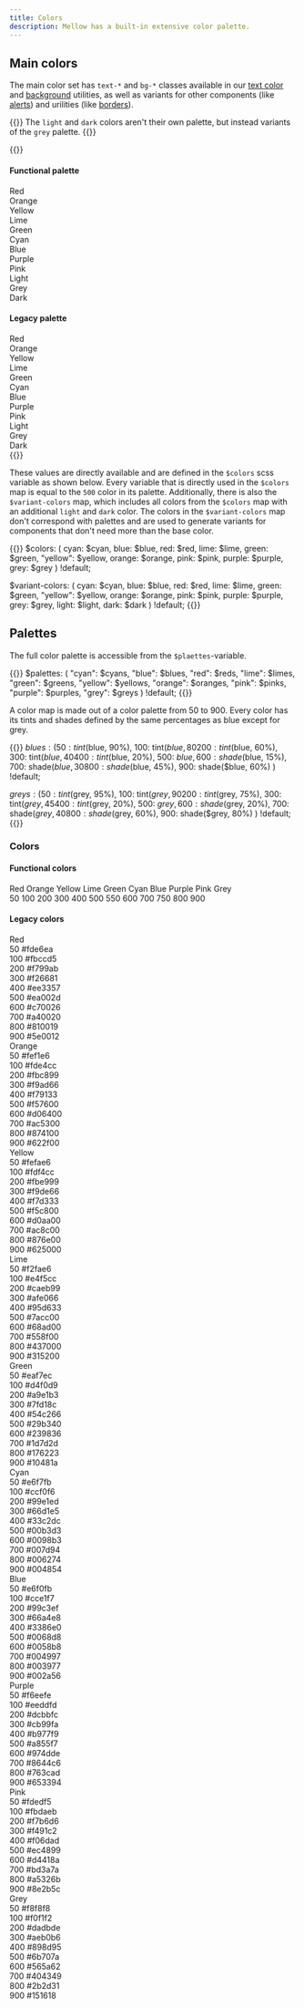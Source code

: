 ```yaml
---
title: Colors
description: Mellow has a built-in extensive color palette.
---
```


## Main colors
The main color set has `text-*` and `bg-*` classes available in our [text color](/utilities/color) and [background](/utilities/background) utilities, as well as variants for other components (like [alerts](/components/alert)) and urilities (like [borders](/utilities/borders)).

{{<note>}}
The `light` and `dark` colors aren't their own palette, but instead variants of the `grey` palette.
{{</note>}}

{{<example show_code="false">}}
<h4>Functional palette</h4>
<div class="grid grid-2 grid-sm-3 mb-5">
  <div class="red text-white p-3 rounded-sm" style="background: var(--color-700)">Red</div>
  <div class="orange text-white p-3 rounded-sm" style="background: var(--color-700)">Orange</div>
  <div class="yellow p-3 rounded-sm" style="background: var(--color-700)">Yellow</div>
  <div class="lime p-3 rounded-sm" style="background: var(--color-700)">Lime</div>
  <div class="green text-white p-3 rounded-sm" style="background: var(--color-700)">Green</div>
  <div class="cyan p-3 rounded-sm" style="background: var(--color-700)">Cyan</div>
  <div class="blue text-white p-3 rounded-sm" style="background: var(--color-700)">Blue</div>
  <div class="purple text-white p-3 rounded-sm" style="background: var(--color-700)">Purple</div>
  <div class="pink text-white p-3 rounded-sm" style="background: var(--color-700)">Pink</div>
  <div class="grey p-3 rounded-sm" style="background: var(--color-200)">Light</div>
  <div class="grey text-white p-3 rounded-sm" style="background: var(--color-700)">Grey</div>
  <div class="grey text-white p-3 rounded-sm" style="background: var(--color-900)">Dark</div>
</div>
<h4>Legacy palette</h4>
<div class="grid grid-2 grid-sm-3">
  <div class="bg-red-500 p-3 rounded-sm">Red</div>
  <div class="bg-orange-500 p-3 rounded-sm">Orange</div>
  <div class="bg-yellow-500 p-3 rounded-sm">Yellow</div>
  <div class="bg-lime-500 p-3 rounded-sm">Lime</div>
  <div class="bg-green-500 p-3 rounded-sm">Green</div>
  <div class="bg-cyan-500 p-3 rounded-sm">Cyan</div>
  <div class="bg-blue-500 p-3 rounded-sm">Blue</div>
  <div class="bg-purple-500 p-3 rounded-sm">Purple</div>
  <div class="bg-pink-500 p-3 rounded-sm">Pink</div>
  <div class="bg-light p-3 rounded-sm">Light</div>
  <div class="bg-grey-500 p-3 rounded-sm">Grey</div>
  <div class="bg-dark text-white p-3 rounded-sm">Dark</div>
</div>
{{</example>}}

These values are directly available and are defined in the `$colors` scss variable as shown below. Every variable that is directly used in the `$colors` map is equal to the `500` color in its palette. Additionally, there is also the `$variant-colors` map, which includes all colors from the `$colors` map with an additional `light` and `dark` color. The colors in the `$variant-colors` map don't correspond with palettes and are used to generate variants for components that don't need more than the base color.

{{<example show_preview="false" lang="scss">}}
$colors: (
  cyan: $cyan,
  blue: $blue,
  red: $red,
  lime: $lime,
  green: $green,
  "yellow": $yellow,
  orange: $orange,
  pink: $pink,
  purple: $purple,
  grey: $grey
) !default;

$variant-colors: (
  cyan: $cyan,
  blue: $blue,
  red: $red,
  lime: $lime,
  green: $green,
  "yellow": $yellow,
  orange: $orange,
  pink: $pink,
  purple: $purple,
  grey: $grey,
  light: $light,
  dark: $dark
) !default;
{{</example>}}

## Palettes
The full color palette is accessible from the `$plaettes`-variable.

{{<example show_preview="false" lang="scss">}}
$palettes: (
  "cyan": $cyans,
  "blue": $blues,
  "red": $reds,
  "lime": $limes,
  "green": $greens,
  "yellow": $yellows,
  "orange": $oranges,
  "pink": $pinks,
  "purple": $purples,
  "grey": $greys
) !default;
{{</example>}}

A color map is made out of a color palette from 50 to 900. Every color has its tints and shades defined by the same percentages as blue except for grey.

{{<example show_preview="false" lang="scss">}}
$blues: (
  50: tint($blue, 90%),
  100: tint($blue, 80%),
  200: tint($blue, 60%),
  300: tint($blue, 40%),
  400: tint($blue, 20%),
  500: $blue,
  600: shade($blue, 15%),
  700: shade($blue, 30%),
  800: shade($blue, 45%),
  900: shade($blue, 60%)
) !default;

$greys: (
  50: tint($grey, 95%),
  100: tint($grey, 90%),
  200: tint($grey, 75%),
  300: tint($grey, 45%),
  400: tint($grey, 20%),
  500: $grey,
  600: shade($grey, 20%),
  700: shade($grey, 40%),
  800: shade($grey, 60%),
  900: shade($grey, 80%)
) !default;
{{</example>}}

### Colors
#### Functional colors
<div class="d-flex mb-3">
  <div class="w-4 flex-shrink-0">
    <div class="grid grid-1 gap-1">
      <span style="height: 21px"></span>
      <span style="height: 48px" class="fw-bold d-flex align-items-center justify-content-end me-2">Red</span>
      <span style="height: 48px" class="fw-bold d-flex align-items-center justify-content-end me-2">Orange</span>
      <span style="height: 48px" class="fw-bold d-flex align-items-center justify-content-end me-2">Yellow</span>
      <span style="height: 48px" class="fw-bold d-flex align-items-center justify-content-end me-2">Lime</span>
      <span style="height: 48px" class="fw-bold d-flex align-items-center justify-content-end me-2">Green</span>
      <span style="height: 48px" class="fw-bold d-flex align-items-center justify-content-end me-2">Cyan</span>
      <span style="height: 48px" class="fw-bold d-flex align-items-center justify-content-end me-2">Blue</span>
      <span style="height: 48px" class="fw-bold d-flex align-items-center justify-content-end me-2">Purple</span>
      <span style="height: 48px" class="fw-bold d-flex align-items-center justify-content-end me-2">Pink</span>
      <span style="height: 48px" class="fw-bold d-flex align-items-center justify-content-end me-2">Grey</span>
    </div>
  </div>
  <div class="grid grid-1 gap-1">
    <div class="grid grid-12 gap-1">
      <span class="text-center">50</span>
      <span class="text-center">100</span>
      <span class="text-center">200</span>
      <span class="text-center">300</span>
      <span class="text-center">400</span>
      <span class="text-center">500</span>
      <span class="text-center">550</span>
      <span class="text-center">600</span>
      <span class="text-center">700</span>
      <span class="text-center">750</span>
      <span class="text-center">800</span>
      <span class="text-center">900</span>
    </div>
    <div class="grid grid-12 gap-1 red">
      <div class="py-4 rounded-sm" style="background: var(--color-50)"></div>
      <div class="py-4 rounded-sm" style="background: var(--color-100)"></div>
      <div class="py-4 rounded-sm" style="background: var(--color-200)"></div>
      <div class="py-4 rounded-sm" style="background: var(--color-300)"></div>
      <div class="py-4 rounded-sm" style="background: var(--color-400)"></div>
      <div class="py-4 rounded-sm" style="background: var(--color-500)"></div>
      <div class="py-4 rounded-sm" style="background: var(--color-550)"></div>
      <div class="py-4 rounded-sm" style="background: var(--color-600)"></div>
      <div class="py-4 rounded-sm" style="background: var(--color-700)"></div>
      <div class="py-4 rounded-sm" style="background: var(--color-750)"></div>
      <div class="py-4 rounded-sm" style="background: var(--color-800)"></div>
      <div class="py-4 rounded-sm" style="background: var(--color-900)"></div>
    </div>
    <div class="grid grid-12 gap-1 orange">
      <div class="py-4 rounded-sm" style="background: var(--color-50)"></div>
      <div class="py-4 rounded-sm" style="background: var(--color-100)"></div>
      <div class="py-4 rounded-sm" style="background: var(--color-200)"></div>
      <div class="py-4 rounded-sm" style="background: var(--color-300)"></div>
      <div class="py-4 rounded-sm" style="background: var(--color-400)"></div>
      <div class="py-4 rounded-sm" style="background: var(--color-500)"></div>
      <div class="py-4 rounded-sm" style="background: var(--color-550)"></div>
      <div class="py-4 rounded-sm" style="background: var(--color-600)"></div>
      <div class="py-4 rounded-sm" style="background: var(--color-700)"></div>
      <div class="py-4 rounded-sm" style="background: var(--color-750)"></div>
      <div class="py-4 rounded-sm" style="background: var(--color-800)"></div>
      <div class="py-4 rounded-sm" style="background: var(--color-900)"></div>
    </div>
    <div class="grid grid-12 gap-1 yellow">
      <div class="py-4 rounded-sm" style="background: var(--color-50)"></div>
      <div class="py-4 rounded-sm" style="background: var(--color-100)"></div>
      <div class="py-4 rounded-sm" style="background: var(--color-200)"></div>
      <div class="py-4 rounded-sm" style="background: var(--color-300)"></div>
      <div class="py-4 rounded-sm" style="background: var(--color-400)"></div>
      <div class="py-4 rounded-sm" style="background: var(--color-500)"></div>
      <div class="py-4 rounded-sm" style="background: var(--color-550)"></div>
      <div class="py-4 rounded-sm" style="background: var(--color-600)"></div>
      <div class="py-4 rounded-sm" style="background: var(--color-700)"></div>
      <div class="py-4 rounded-sm" style="background: var(--color-750)"></div>
      <div class="py-4 rounded-sm" style="background: var(--color-800)"></div>
      <div class="py-4 rounded-sm" style="background: var(--color-900)"></div>
    </div>
    <div class="grid grid-12 gap-1 lime">
      <div class="py-4 rounded-sm" style="background: var(--color-50)"></div>
      <div class="py-4 rounded-sm" style="background: var(--color-100)"></div>
      <div class="py-4 rounded-sm" style="background: var(--color-200)"></div>
      <div class="py-4 rounded-sm" style="background: var(--color-300)"></div>
      <div class="py-4 rounded-sm" style="background: var(--color-400)"></div>
      <div class="py-4 rounded-sm" style="background: var(--color-500)"></div>
      <div class="py-4 rounded-sm" style="background: var(--color-550)"></div>
      <div class="py-4 rounded-sm" style="background: var(--color-600)"></div>
      <div class="py-4 rounded-sm" style="background: var(--color-700)"></div>
      <div class="py-4 rounded-sm" style="background: var(--color-750)"></div>
      <div class="py-4 rounded-sm" style="background: var(--color-800)"></div>
      <div class="py-4 rounded-sm" style="background: var(--color-900)"></div>
    </div>
    <div class="grid grid-12 gap-1 green">
      <div class="py-4 rounded-sm" style="background: var(--color-50)"></div>
      <div class="py-4 rounded-sm" style="background: var(--color-100)"></div>
      <div class="py-4 rounded-sm" style="background: var(--color-200)"></div>
      <div class="py-4 rounded-sm" style="background: var(--color-300)"></div>
      <div class="py-4 rounded-sm" style="background: var(--color-400)"></div>
      <div class="py-4 rounded-sm" style="background: var(--color-500)"></div>
      <div class="py-4 rounded-sm" style="background: var(--color-550)"></div>
      <div class="py-4 rounded-sm" style="background: var(--color-600)"></div>
      <div class="py-4 rounded-sm" style="background: var(--color-700)"></div>
      <div class="py-4 rounded-sm" style="background: var(--color-750)"></div>
      <div class="py-4 rounded-sm" style="background: var(--color-800)"></div>
      <div class="py-4 rounded-sm" style="background: var(--color-900)"></div>
    </div>
    <div class="grid grid-12 gap-1 cyan">
      <div class="py-4 rounded-sm" style="background: var(--color-50)"></div>
      <div class="py-4 rounded-sm" style="background: var(--color-100)"></div>
      <div class="py-4 rounded-sm" style="background: var(--color-200)"></div>
      <div class="py-4 rounded-sm" style="background: var(--color-300)"></div>
      <div class="py-4 rounded-sm" style="background: var(--color-400)"></div>
      <div class="py-4 rounded-sm" style="background: var(--color-500)"></div>
      <div class="py-4 rounded-sm" style="background: var(--color-550)"></div>
      <div class="py-4 rounded-sm" style="background: var(--color-600)"></div>
      <div class="py-4 rounded-sm" style="background: var(--color-700)"></div>
      <div class="py-4 rounded-sm" style="background: var(--color-750)"></div>
      <div class="py-4 rounded-sm" style="background: var(--color-800)"></div>
      <div class="py-4 rounded-sm" style="background: var(--color-900)"></div>
    </div>
    <div class="grid grid-12 gap-1 blue">
      <div class="py-4 rounded-sm" style="background: var(--color-50)"></div>
      <div class="py-4 rounded-sm" style="background: var(--color-100)"></div>
      <div class="py-4 rounded-sm" style="background: var(--color-200)"></div>
      <div class="py-4 rounded-sm" style="background: var(--color-300)"></div>
      <div class="py-4 rounded-sm" style="background: var(--color-400)"></div>
      <div class="py-4 rounded-sm" style="background: var(--color-500)"></div>
      <div class="py-4 rounded-sm" style="background: var(--color-550)"></div>
      <div class="py-4 rounded-sm" style="background: var(--color-600)"></div>
      <div class="py-4 rounded-sm" style="background: var(--color-700)"></div>
      <div class="py-4 rounded-sm" style="background: var(--color-750)"></div>
      <div class="py-4 rounded-sm" style="background: var(--color-800)"></div>
      <div class="py-4 rounded-sm" style="background: var(--color-900)"></div>
    </div>
    <div class="grid grid-12 gap-1 purple">
      <div class="py-4 rounded-sm" style="background: var(--color-50)"></div>
      <div class="py-4 rounded-sm" style="background: var(--color-100)"></div>
      <div class="py-4 rounded-sm" style="background: var(--color-200)"></div>
      <div class="py-4 rounded-sm" style="background: var(--color-300)"></div>
      <div class="py-4 rounded-sm" style="background: var(--color-400)"></div>
      <div class="py-4 rounded-sm" style="background: var(--color-500)"></div>
      <div class="py-4 rounded-sm" style="background: var(--color-550)"></div>
      <div class="py-4 rounded-sm" style="background: var(--color-600)"></div>
      <div class="py-4 rounded-sm" style="background: var(--color-700)"></div>
      <div class="py-4 rounded-sm" style="background: var(--color-750)"></div>
      <div class="py-4 rounded-sm" style="background: var(--color-800)"></div>
      <div class="py-4 rounded-sm" style="background: var(--color-900)"></div>
    </div>
    <div class="grid grid-12 gap-1 pink">
      <div class="py-4 rounded-sm" style="background: var(--color-50)"></div>
      <div class="py-4 rounded-sm" style="background: var(--color-100)"></div>
      <div class="py-4 rounded-sm" style="background: var(--color-200)"></div>
      <div class="py-4 rounded-sm" style="background: var(--color-300)"></div>
      <div class="py-4 rounded-sm" style="background: var(--color-400)"></div>
      <div class="py-4 rounded-sm" style="background: var(--color-500)"></div>
      <div class="py-4 rounded-sm" style="background: var(--color-550)"></div>
      <div class="py-4 rounded-sm" style="background: var(--color-600)"></div>
      <div class="py-4 rounded-sm" style="background: var(--color-700)"></div>
      <div class="py-4 rounded-sm" style="background: var(--color-750)"></div>
      <div class="py-4 rounded-sm" style="background: var(--color-800)"></div>
      <div class="py-4 rounded-sm" style="background: var(--color-900)"></div>
    </div>
    <div class="grid grid-12 gap-1 grey">
      <div class="py-4 rounded-sm" style="background: var(--color-50)"></div>
      <div class="py-4 rounded-sm" style="background: var(--color-100)"></div>
      <div class="py-4 rounded-sm" style="background: var(--color-200)"></div>
      <div class="py-4 rounded-sm" style="background: var(--color-300)"></div>
      <div class="py-4 rounded-sm" style="background: var(--color-400)"></div>
      <div class="py-4 rounded-sm" style="background: var(--color-500)"></div>
      <div class="py-4 rounded-sm" style="background: var(--color-550)"></div>
      <div class="py-4 rounded-sm" style="background: var(--color-600)"></div>
      <div class="py-4 rounded-sm" style="background: var(--color-700)"></div>
      <div class="py-4 rounded-sm" style="background: var(--color-750)"></div>
      <div class="py-4 rounded-sm" style="background: var(--color-800)"></div>
      <div class="py-4 rounded-sm" style="background: var(--color-900)"></div>
    </div>
  </div>
</div>

#### Legacy colors
<div class="d-flex mb-3">
  <div class="w-4 flex-shrink-0">
    <span class="fw-bold">Red</span>
  </div>
  <div class="grid grid-5 grid-xxl-10 gap-2 flex-grow-1">
    <div class="d-flex flex-column">
      <div class="bg-red-50 py-4 mb-1 rounded-sm"></div>
      <span class="text-small">50</span>
      <span class="text-small text-muted">#fde6ea</span>
    </div>
    <div class="d-flex flex-column">
      <div class="bg-red-100 py-4 mb-1 rounded-sm"></div>
      <span class="text-small">100</span>
      <span class="text-small text-muted">#fbccd5</span>
    </div>
    <div class="d-flex flex-column">
      <div class="bg-red-200 py-4 mb-1 rounded-sm"></div>
      <span class="text-small">200</span>
      <span class="text-small text-muted">#f799ab</span>
    </div>
    <div class="d-flex flex-column">
      <div class="bg-red-300 py-4 mb-1 rounded-sm"></div>
      <span class="text-small">300</span>
      <span class="text-small text-muted">#f26681</span>
    </div>
    <div class="d-flex flex-column">
      <div class="bg-red-400 py-4 mb-1 rounded-sm"></div>
      <span class="text-small">400</span>
      <span class="text-small text-muted">#ee3357</span>
    </div>
    <div class="d-flex flex-column">
      <div class="bg-red-500 py-4 mb-1 rounded-sm"></div>
      <span class="text-small">500</span>
      <span class="text-small text-muted">#ea002d</span>
    </div>
    <div class="d-flex flex-column">
      <div class="bg-red-600 py-4 mb-1 rounded-sm"></div>
      <span class="text-small">600</span>
      <span class="text-small text-muted">#c70026</span>
    </div>
    <div class="d-flex flex-column">
      <div class="bg-red-700 py-4 mb-1 rounded-sm"></div>
      <span class="text-small">700</span>
      <span class="text-small text-muted">#a40020</span>
    </div>
    <div class="d-flex flex-column">
      <div class="bg-red-800 py-4 mb-1 rounded-sm"></div>
      <span class="text-small">800</span>
      <span class="text-small text-muted">#810019</span>
    </div>
    <div class="d-flex flex-column">
      <div class="bg-red-900 py-4 mb-1 rounded-sm"></div>
      <span class="text-small">900</span>
      <span class="text-small text-muted">#5e0012</span>
    </div>
  </div>
</div>
<div class="d-flex mb-3">
  <div class="w-4 flex-shrink-0">
    <span class="fw-bold">Orange</span>
  </div>
  <div class="grid grid-5 grid-xxl-10 gap-2 flex-grow-1">
    <div class="d-flex flex-column">
      <div class="bg-orange-50 py-4 mb-1 rounded-sm"></div>
      <span class="text-small">50</span>
      <span class="text-small text-muted">#fef1e6</span>
    </div>
    <div class="d-flex flex-column">
      <div class="bg-orange-100 py-4 mb-1 rounded-sm"></div>
      <span class="text-small">100</span>
      <span class="text-small text-muted">#fde4cc</span>
    </div>
    <div class="d-flex flex-column">
      <div class="bg-orange-200 py-4 mb-1 rounded-sm"></div>
      <span class="text-small">200</span>
      <span class="text-small text-muted">#fbc899</span>
    </div>
    <div class="d-flex flex-column">
      <div class="bg-orange-300 py-4 mb-1 rounded-sm"></div>
      <span class="text-small">300</span>
      <span class="text-small text-muted">#f9ad66</span>
    </div>
    <div class="d-flex flex-column">
      <div class="bg-orange-400 py-4 mb-1 rounded-sm"></div>
      <span class="text-small">400</span>
      <span class="text-small text-muted">#f79133</span>
    </div>
    <div class="d-flex flex-column">
      <div class="bg-orange-500 py-4 mb-1 rounded-sm"></div>
      <span class="text-small">500</span>
      <span class="text-small text-muted">#f57600</span>
    </div>
    <div class="d-flex flex-column">
      <div class="bg-orange-600 py-4 mb-1 rounded-sm"></div>
      <span class="text-small">600</span>
      <span class="text-small text-muted">#d06400</span>
    </div>
    <div class="d-flex flex-column">
      <div class="bg-orange-700 py-4 mb-1 rounded-sm"></div>
      <span class="text-small">700</span>
      <span class="text-small text-muted">#ac5300</span>
    </div>
    <div class="d-flex flex-column">
      <div class="bg-orange-800 py-4 mb-1 rounded-sm"></div>
      <span class="text-small">800</span>
      <span class="text-small text-muted">#874100</span>
    </div>
    <div class="d-flex flex-column">
      <div class="bg-orange-900 py-4 mb-1 rounded-sm"></div>
      <span class="text-small">900</span>
      <span class="text-small text-muted">#622f00</span>
    </div>
  </div>
</div>
<div class="d-flex mb-3">
  <div class="w-4 flex-shrink-0">
    <span class="fw-bold">Yellow</span>
  </div>
  <div class="grid grid-5 grid-xxl-10 gap-2 flex-grow-1">
    <div class="d-flex flex-column">
      <div class="bg-yellow-50 py-4 mb-1 rounded-sm"></div>
      <span class="text-small">50</span>
      <span class="text-small text-muted">#fefae6</span>
    </div>
    <div class="d-flex flex-column">
      <div class="bg-yellow-100 py-4 mb-1 rounded-sm"></div>
      <span class="text-small">100</span>
      <span class="text-small text-muted">#fdf4cc</span>
    </div>
    <div class="d-flex flex-column">
      <div class="bg-yellow-200 py-4 mb-1 rounded-sm"></div>
      <span class="text-small">200</span>
      <span class="text-small text-muted">#fbe999</span>
    </div>
    <div class="d-flex flex-column">
      <div class="bg-yellow-300 py-4 mb-1 rounded-sm"></div>
      <span class="text-small">300</span>
      <span class="text-small text-muted">#f9de66</span>
    </div>
    <div class="d-flex flex-column">
      <div class="bg-yellow-400 py-4 mb-1 rounded-sm"></div>
      <span class="text-small">400</span>
      <span class="text-small text-muted">#f7d333</span>
    </div>
    <div class="d-flex flex-column">
      <div class="bg-yellow-500 py-4 mb-1 rounded-sm"></div>
      <span class="text-small">500</span>
      <span class="text-small text-muted">#f5c800</span>
    </div>
    <div class="d-flex flex-column">
      <div class="bg-yellow-600 py-4 mb-1 rounded-sm"></div>
      <span class="text-small">600</span>
      <span class="text-small text-muted">#d0aa00</span>
    </div>
    <div class="d-flex flex-column">
      <div class="bg-yellow-700 py-4 mb-1 rounded-sm"></div>
      <span class="text-small">700</span>
      <span class="text-small text-muted">#ac8c00</span>
    </div>
    <div class="d-flex flex-column">
      <div class="bg-yellow-800 py-4 mb-1 rounded-sm"></div>
      <span class="text-small">800</span>
      <span class="text-small text-muted">#876e00</span>
    </div>
    <div class="d-flex flex-column">
      <div class="bg-yellow-900 py-4 mb-1 rounded-sm"></div>
      <span class="text-small">900</span>
      <span class="text-small text-muted">#625000</span>
    </div>
  </div>
</div>
<div class="d-flex mb-3">
  <div class="w-4 flex-shrink-0">
    <span class="fw-bold">Lime</span>
  </div>
  <div class="grid grid-5 grid-xxl-10 gap-2 flex-grow-1">
    <div class="d-flex flex-column">
      <div class="bg-lime-50 py-4 mb-1 rounded-sm"></div>
      <span class="text-small">50</span>
      <span class="text-small text-muted">#f2fae6</span>
    </div>
    <div class="d-flex flex-column">
      <div class="bg-lime-100 py-4 mb-1 rounded-sm"></div>
      <span class="text-small">100</span>
      <span class="text-small text-muted">#e4f5cc</span>
    </div>
    <div class="d-flex flex-column">
      <div class="bg-lime-200 py-4 mb-1 rounded-sm"></div>
      <span class="text-small">200</span>
      <span class="text-small text-muted">#caeb99</span>
    </div>
    <div class="d-flex flex-column">
      <div class="bg-lime-300 py-4 mb-1 rounded-sm"></div>
      <span class="text-small">300</span>
      <span class="text-small text-muted">#afe066</span>
    </div>
    <div class="d-flex flex-column">
      <div class="bg-lime-400 py-4 mb-1 rounded-sm"></div>
      <span class="text-small">400</span>
      <span class="text-small text-muted">#95d633</span>
    </div>
    <div class="d-flex flex-column">
      <div class="bg-lime-500 py-4 mb-1 rounded-sm"></div>
      <span class="text-small">500</span>
      <span class="text-small text-muted">#7acc00</span>
    </div>
    <div class="d-flex flex-column">
      <div class="bg-lime-600 py-4 mb-1 rounded-sm"></div>
      <span class="text-small">600</span>
      <span class="text-small text-muted">#68ad00</span>
    </div>
    <div class="d-flex flex-column">
      <div class="bg-lime-700 py-4 mb-1 rounded-sm"></div>
      <span class="text-small">700</span>
      <span class="text-small text-muted">#558f00</span>
    </div>
    <div class="d-flex flex-column">
      <div class="bg-lime-800 py-4 mb-1 rounded-sm"></div>
      <span class="text-small">800</span>
      <span class="text-small text-muted">#437000</span>
    </div>
    <div class="d-flex flex-column">
      <div class="bg-lime-900 py-4 mb-1 rounded-sm"></div>
      <span class="text-small">900</span>
      <span class="text-small text-muted">#315200</span>
    </div>
  </div>
</div>
<div class="d-flex mb-3">
  <div class="w-4 flex-shrink-0">
    <span class="fw-bold">Green</span>
  </div>
  <div class="grid grid-5 grid-xxl-10 gap-2 flex-grow-1">
    <div class="d-flex flex-column">
      <div class="bg-green-50 py-4 mb-1 rounded-sm"></div>
      <span class="text-small">50</span>
      <span class="text-small text-muted">#eaf7ec</span>
    </div>
    <div class="d-flex flex-column">
      <div class="bg-green-100 py-4 mb-1 rounded-sm"></div>
      <span class="text-small">100</span>
      <span class="text-small text-muted">#d4f0d9</span>
    </div>
    <div class="d-flex flex-column">
      <div class="bg-green-200 py-4 mb-1 rounded-sm"></div>
      <span class="text-small">200</span>
      <span class="text-small text-muted">#a9e1b3</span>
    </div>
    <div class="d-flex flex-column">
      <div class="bg-green-300 py-4 mb-1 rounded-sm"></div>
      <span class="text-small">300</span>
      <span class="text-small text-muted">#7fd18c</span>
    </div>
    <div class="d-flex flex-column">
      <div class="bg-green-400 py-4 mb-1 rounded-sm"></div>
      <span class="text-small">400</span>
      <span class="text-small text-muted">#54c266</span>
    </div>
    <div class="d-flex flex-column">
      <div class="bg-green-500 py-4 mb-1 rounded-sm"></div>
      <span class="text-small">500</span>
      <span class="text-small text-muted">#29b340</span>
    </div>
    <div class="d-flex flex-column">
      <div class="bg-green-600 py-4 mb-1 rounded-sm"></div>
      <span class="text-small">600</span>
      <span class="text-small text-muted">#239836</span>
    </div>
    <div class="d-flex flex-column">
      <div class="bg-green-700 py-4 mb-1 rounded-sm"></div>
      <span class="text-small">700</span>
      <span class="text-small text-muted">#1d7d2d</span>
    </div>
    <div class="d-flex flex-column">
      <div class="bg-green-800 py-4 mb-1 rounded-sm"></div>
      <span class="text-small">800</span>
      <span class="text-small text-muted">#176223</span>
    </div>
    <div class="d-flex flex-column">
      <div class="bg-green-900 py-4 mb-1 rounded-sm"></div>
      <span class="text-small">900</span>
      <span class="text-small text-muted">#10481a</span>
    </div>
  </div>
</div>
<div class="d-flex mb-3">
  <div class="w-4 flex-shrink-0">
    <span class="fw-bold">Cyan</span>
  </div>
  <div class="grid grid-5 grid-xxl-10 gap-2 flex-grow-1">
    <div class="d-flex flex-column">
      <div class="bg-cyan-50 py-4 mb-1 rounded-sm"></div>
      <span class="text-small">50</span>
      <span class="text-small text-muted">#e6f7fb</span>
    </div>
    <div class="d-flex flex-column">
      <div class="bg-cyan-100 py-4 mb-1 rounded-sm"></div>
      <span class="text-small">100</span>
      <span class="text-small text-muted">#ccf0f6</span>
    </div>
    <div class="d-flex flex-column">
      <div class="bg-cyan-200 py-4 mb-1 rounded-sm"></div>
      <span class="text-small">200</span>
      <span class="text-small text-muted">#99e1ed</span>
    </div>
    <div class="d-flex flex-column">
      <div class="bg-cyan-300 py-4 mb-1 rounded-sm"></div>
      <span class="text-small">300</span>
      <span class="text-small text-muted">#66d1e5</span>
    </div>
    <div class="d-flex flex-column">
      <div class="bg-cyan-400 py-4 mb-1 rounded-sm"></div>
      <span class="text-small">400</span>
      <span class="text-small text-muted">#33c2dc</span>
    </div>
    <div class="d-flex flex-column">
      <div class="bg-cyan-500 py-4 mb-1 rounded-sm"></div>
      <span class="text-small">500</span>
      <span class="text-small text-muted">#00b3d3</span>
    </div>
    <div class="d-flex flex-column">
      <div class="bg-cyan-600 py-4 mb-1 rounded-sm"></div>
      <span class="text-small">600</span>
      <span class="text-small text-muted">#0098b3</span>
    </div>
    <div class="d-flex flex-column">
      <div class="bg-cyan-700 py-4 mb-1 rounded-sm"></div>
      <span class="text-small">700</span>
      <span class="text-small text-muted">#007d94</span>
    </div>
    <div class="d-flex flex-column">
      <div class="bg-cyan-800 py-4 mb-1 rounded-sm"></div>
      <span class="text-small">800</span>
      <span class="text-small text-muted">#006274</span>
    </div>
    <div class="d-flex flex-column">
      <div class="bg-cyan-900 py-4 mb-1 rounded-sm"></div>
      <span class="text-small">900</span>
      <span class="text-small text-muted">#004854</span>
    </div>
  </div>
</div>
<div class="d-flex mb-3">
  <div class="w-4 flex-shrink-0">
    <span class="fw-bold">Blue</span>
  </div>
  <div class="grid grid-5 grid-xxl-10 gap-2 flex-grow-1">
    <div class="d-flex flex-column">
      <div class="bg-blue-50 py-4 mb-1 rounded-sm"></div>
      <span class="text-small">50</span>
      <span class="text-small text-muted">#e6f0fb</span>
    </div>
    <div class="d-flex flex-column">
      <div class="bg-blue-100 py-4 mb-1 rounded-sm"></div>
      <span class="text-small">100</span>
      <span class="text-small text-muted">#cce1f7</span>
    </div>
    <div class="d-flex flex-column">
      <div class="bg-blue-200 py-4 mb-1 rounded-sm"></div>
      <span class="text-small">200</span>
      <span class="text-small text-muted">#99c3ef</span>
    </div>
    <div class="d-flex flex-column">
      <div class="bg-blue-300 py-4 mb-1 rounded-sm"></div>
      <span class="text-small">300</span>
      <span class="text-small text-muted">#66a4e8</span>
    </div>
    <div class="d-flex flex-column">
      <div class="bg-blue-400 py-4 mb-1 rounded-sm"></div>
      <span class="text-small">400</span>
      <span class="text-small text-muted">#3386e0</span>
    </div>
    <div class="d-flex flex-column">
      <div class="bg-blue-500 py-4 mb-1 rounded-sm"></div>
      <span class="text-small">500</span>
      <span class="text-small text-muted">#0068d8</span>
    </div>
    <div class="d-flex flex-column">
      <div class="bg-blue-600 py-4 mb-1 rounded-sm"></div>
      <span class="text-small">600</span>
      <span class="text-small text-muted">#0058b8</span>
    </div>
    <div class="d-flex flex-column">
      <div class="bg-blue-700 py-4 mb-1 rounded-sm"></div>
      <span class="text-small">700</span>
      <span class="text-small text-muted">#004997</span>
    </div>
    <div class="d-flex flex-column">
      <div class="bg-blue-800 py-4 mb-1 rounded-sm"></div>
      <span class="text-small">800</span>
      <span class="text-small text-muted">#003977</span>
    </div>
    <div class="d-flex flex-column">
      <div class="bg-blue-900 py-4 mb-1 rounded-sm"></div>
      <span class="text-small">900</span>
      <span class="text-small text-muted">#002a56</span>
    </div>
  </div>
</div>
<div class="d-flex mb-3">
  <div class="w-4 flex-shrink-0">
    <span class="fw-bold">Purple</span>
  </div>
  <div class="grid grid-5 grid-xxl-10 gap-2 flex-grow-1">
    <div class="d-flex flex-column">
      <div class="bg-purple-50 py-4 mb-1 rounded-sm"></div>
      <span class="text-small">50</span>
      <span class="text-small text-muted">#f6eefe</span>
    </div>
    <div class="d-flex flex-column">
      <div class="bg-purple-100 py-4 mb-1 rounded-sm"></div>
      <span class="text-small">100</span>
      <span class="text-small text-muted">#eeddfd</span>
    </div>
    <div class="d-flex flex-column">
      <div class="bg-purple-200 py-4 mb-1 rounded-sm"></div>
      <span class="text-small">200</span>
      <span class="text-small text-muted">#dcbbfc</span>
    </div>
    <div class="d-flex flex-column">
      <div class="bg-purple-300 py-4 mb-1 rounded-sm"></div>
      <span class="text-small">300</span>
      <span class="text-small text-muted">#cb99fa</span>
    </div>
    <div class="d-flex flex-column">
      <div class="bg-purple-400 py-4 mb-1 rounded-sm"></div>
      <span class="text-small">400</span>
      <span class="text-small text-muted">#b977f9</span>
    </div>
    <div class="d-flex flex-column">
      <div class="bg-purple-500 py-4 mb-1 rounded-sm"></div>
      <span class="text-small">500</span>
      <span class="text-small text-muted">#a855f7</span>
    </div>
    <div class="d-flex flex-column">
      <div class="bg-purple-600 py-4 mb-1 rounded-sm"></div>
      <span class="text-small">600</span>
      <span class="text-small text-muted">#974dde</span>
    </div>
    <div class="d-flex flex-column">
      <div class="bg-purple-700 py-4 mb-1 rounded-sm"></div>
      <span class="text-small">700</span>
      <span class="text-small text-muted">#8644c6</span>
    </div>
    <div class="d-flex flex-column">
      <div class="bg-purple-800 py-4 mb-1 rounded-sm"></div>
      <span class="text-small">800</span>
      <span class="text-small text-muted">#763cad</span>
    </div>
    <div class="d-flex flex-column">
      <div class="bg-purple-900 py-4 mb-1 rounded-sm"></div>
      <span class="text-small">900</span>
      <span class="text-small text-muted">#653394</span>
    </div>
  </div>
</div>
<div class="d-flex mb-3">
  <div class="w-4 flex-shrink-0">
    <span class="fw-bold">Pink</span>
  </div>
  <div class="grid grid-5 grid-xxl-10 gap-2 flex-grow-1">
    <div class="d-flex flex-column">
      <div class="bg-pink-50 py-4 mb-1 rounded-sm"></div>
      <span class="text-small">50</span>
      <span class="text-small text-muted">#fdedf5</span>
    </div>
    <div class="d-flex flex-column">
      <div class="bg-pink-100 py-4 mb-1 rounded-sm"></div>
      <span class="text-small">100</span>
      <span class="text-small text-muted">#fbdaeb</span>
    </div>
    <div class="d-flex flex-column">
      <div class="bg-pink-200 py-4 mb-1 rounded-sm"></div>
      <span class="text-small">200</span>
      <span class="text-small text-muted">#f7b6d6</span>
    </div>
    <div class="d-flex flex-column">
      <div class="bg-pink-300 py-4 mb-1 rounded-sm"></div>
      <span class="text-small">300</span>
      <span class="text-small text-muted">#f491c2</span>
    </div>
    <div class="d-flex flex-column">
      <div class="bg-pink-400 py-4 mb-1 rounded-sm"></div>
      <span class="text-small">400</span>
      <span class="text-small text-muted">#f06dad</span>
    </div>
    <div class="d-flex flex-column">
      <div class="bg-pink-500 py-4 mb-1 rounded-sm"></div>
      <span class="text-small">500</span>
      <span class="text-small text-muted">#ec4899</span>
    </div>
    <div class="d-flex flex-column">
      <div class="bg-pink-600 py-4 mb-1 rounded-sm"></div>
      <span class="text-small">600</span>
      <span class="text-small text-muted">#d4418a</span>
    </div>
    <div class="d-flex flex-column">
      <div class="bg-pink-700 py-4 mb-1 rounded-sm"></div>
      <span class="text-small">700</span>
      <span class="text-small text-muted">#bd3a7a</span>
    </div>
    <div class="d-flex flex-column">
      <div class="bg-pink-800 py-4 mb-1 rounded-sm"></div>
      <span class="text-small">800</span>
      <span class="text-small text-muted">#a5326b</span>
    </div>
    <div class="d-flex flex-column">
      <div class="bg-pink-900 py-4 mb-1 rounded-sm"></div>
      <span class="text-small">900</span>
      <span class="text-small text-muted">#8e2b5c</span>
    </div>
  </div>
</div>
<div class="d-flex mb-3">
  <div class="w-4 flex-shrink-0">
    <span class="fw-bold">Grey</span>
  </div>
  <div class="grid grid-5 grid-xxl-10 gap-2 flex-grow-1">
    <div class="d-flex flex-column">
      <div class="bg-grey-50 py-4 mb-1 rounded-sm"></div>
      <span class="text-small">50</span>
      <span class="text-small text-muted">#f8f8f8</span>
    </div>
    <div class="d-flex flex-column">
      <div class="bg-grey-100 py-4 mb-1 rounded-sm"></div>
      <span class="text-small">100</span>
      <span class="text-small text-muted">#f0f1f2</span>
    </div>
    <div class="d-flex flex-column">
      <div class="bg-grey-200 py-4 mb-1 rounded-sm"></div>
      <span class="text-small">200</span>
      <span class="text-small text-muted">#dadbde</span>
    </div>
    <div class="d-flex flex-column">
      <div class="bg-grey-300 py-4 mb-1 rounded-sm"></div>
      <span class="text-small">300</span>
      <span class="text-small text-muted">#aeb0b6</span>
    </div>
    <div class="d-flex flex-column">
      <div class="bg-grey-400 py-4 mb-1 rounded-sm"></div>
      <span class="text-small">400</span>
      <span class="text-small text-muted">#898d95</span>
    </div>
    <div class="d-flex flex-column">
      <div class="bg-grey-500 py-4 mb-1 rounded-sm"></div>
      <span class="text-small">500</span>
      <span class="text-small text-muted">#6b707a</span>
    </div>
    <div class="d-flex flex-column">
      <div class="bg-grey-600 py-4 mb-1 rounded-sm"></div>
      <span class="text-small">600</span>
      <span class="text-small text-muted">#565a62</span>
    </div>
    <div class="d-flex flex-column">
      <div class="bg-grey-700 py-4 mb-1 rounded-sm"></div>
      <span class="text-small">700</span>
      <span class="text-small text-muted">#404349</span>
    </div>
    <div class="d-flex flex-column">
      <div class="bg-grey-800 py-4 mb-1 rounded-sm"></div>
      <span class="text-small">800</span>
      <span class="text-small text-muted">#2b2d31</span>
    </div>
    <div class="d-flex flex-column">
      <div class="bg-grey-900 py-4 mb-1 rounded-sm"></div>
      <span class="text-small">900</span>
      <span class="text-small text-muted">#151618</span>
    </div>
  </div>
</div>
